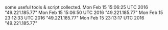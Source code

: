 some useful tools & script collected.
Mon Feb 15 15:06:25 UTC 2016 "49.221.185.77"
Mon Feb 15 15:06:50 UTC 2016 "49.221.185.77"
Mon Feb 15 23:12:33 UTC 2016 "49.221.185.77"
Mon Feb 15 23:13:17 UTC 2016 "49.221.185.77"
